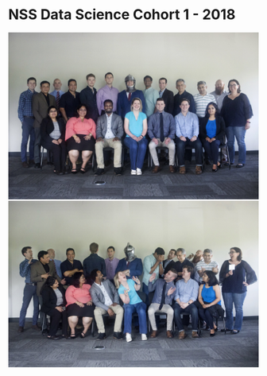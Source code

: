 # NSS Data Science Cohort 1 - 2018


![before](assets/img/class1.jpg?raw=true)
![after](assets/img/class2.jpg?raw=true)

